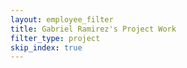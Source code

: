 ```yaml
---
layout: employee_filter
title: Gabriel Ramirez's Project Work
filter_type: project
skip_index: true
---
```

